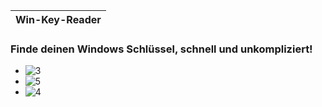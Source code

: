 |Win-Key-Reader|
|---|

### Finde deinen Windows Schlüssel, schnell und unkompliziert!
- ![3](https://user-images.githubusercontent.com/109308073/199223892-b8d75620-970f-427e-be44-b124890e98c0.jpg)
- ![5](https://user-images.githubusercontent.com/109308073/199222350-d94123e9-a328-4594-83e0-07fd899d74ec.jpg)
- ![4](https://user-images.githubusercontent.com/109308073/199221561-2bdcf5ca-11d5-4b28-a3fc-c6333d58a08b.jpg)
